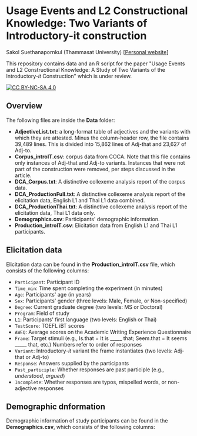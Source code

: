 # Usage Events and L2 Constructional Knowledge: Two Variants of Introductory-it construction

Sakol Suethanapornkul (Thammasat University) [[Personal website](https://sakol.netlify.app)]

This repository contains data and an R script for the paper "Usage Events and L2 Constructional Knowledge: A Study of Two Variants of the Introductory-*it* Construction" which is under review.


[![CC BY-NC-SA 4.0][cc-by-nc-sa-image]][cc-by-nc-sa]

[cc-by-nc-sa]: http://creativecommons.org/licenses/by-nc-sa/4.0/
[cc-by-nc-sa-image]: https://licensebuttons.net/l/by-nc-sa/4.0/88x31.png


## Overview

The following files are inside the **Data** folder:

* **AdjectiveList.txt**: a long-format table of adjectives and the variants with which they are attested. Minus the column-header row, the file contains 39,489 lines. This is divided into 15,862 lines of Adj-that and 23,627 of Adj-to. 
* **Corpus_introIT.csv**: corpus data from COCA. Note that this file contains only instances of Adj-that and Adj-to variants. Instances that were not part of the construction were removed, per steps discussed in the article.
* **DCA_Corpus.txt**: A distinctive collexeme analysis report of the corpus data.
* **DCA_ProductionFull.txt**: A distinctive collexeme analysis report of the elicitation data, English L1 and Thai L1 data combined.
* **DCA_ProductionThai.txt**: A distinctive collexeme analysis report of the elicitation data, Thai L1 data only.
* **Demographics.csv**: Participants' demographic information.
* **Production_introIT.csv**: Elicitation data from English L1 and Thai L1 participants.



## Elicitation data

Elicitation data can be found in the **Production_introIT.csv** file, which consists of the following columns:

* `Participant`: Participant ID
* `Time_min`: Time spent completing the experiment (in minutes)
* `Age`: Participants' age (in years)
* `Sex`: Participants' gender (three levels: Male, Female, or Non-specified)
* `Degree`: Current graduate degree (two levels: MS or Doctoral)
* `Program`: Field of study
* `L1`: Participants' first language (two levels: English or Thai)
* `TestScore`: TOEFL iBT scores
* `AWEQ`: Average scores on the Academic Writing Experience Questionnaire
* `Frame`: Target stimuli (e.g., Is.that = It is _____ that; Seem.that = It seems _____ that, etc.) Numbers refer to order of responses
* `Variant`: Introductory-*it* variant the frame instantiates (two levels: Adj-that or Adj-to)
* `Response`: Answers supplied by the participants
* `Past_participle`: Whether responses are past participle (e.g., *understood*, *argued*)
* `Incomplete`: Whether responses are typos, mispelled words, or non-adjective responses



## Demographic dnformation
Demographic information of study participants can be found in the **Demographics.csv**, which consists of the following columns:


